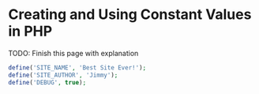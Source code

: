 # Creating and Using Constant Values in PHP

TODO: Finish this page with explanation


```php
define('SITE_NAME', 'Best Site Ever!');
define('SITE_AUTHOR', 'Jimmy');
define('DEBUG', true);
```

